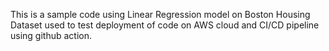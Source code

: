 This is a sample code using Linear Regression model on Boston Housing Dataset used to test deployment of code on AWS cloud and CI/CD pipeline using github action.